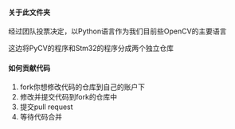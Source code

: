 #### 关于此文件夹

经过团队投票决定，以Python语言作为我们目前些OpenCV的主要语言

这边将PyCV的程序和Stm32的程序分成两个独立仓库

#### 如何贡献代码

1. fork你想修改代码的仓库到自己的账户下
2. 修改并提交代码到fork的仓库中
3. 提交pull request
4. 等待代码合并